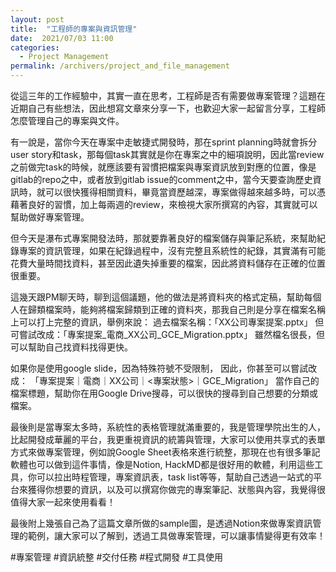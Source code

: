 ```yaml
---
layout: post
title:  "工程師的專案與資訊管理"
date:  2021/07/03 11:00
categories: 
  - Project Management
permalink: /archivers/project_and_file_management
---
```


從這三年的工作經驗中，其實一直在思考，工程師是否有需要做專案管理？這題在近期自己有些想法，因此想寫文章來分享一下，也歡迎大家一起留言分享，工程師怎麼管理自己的專案與文件。

有一說是，當你今天在專案中走敏捷式開發時，那在sprint planning時就會拆分user story和task，那每個task其實就是你在專案之中的細項說明，因此當review之前做完task的時候，就應該要有習慣把檔案與專案資訊放到對應的位置，像是gitlab的repo之中，或者放到gitlab issue的comment之中，當今天要查詢歷史資訊時，就可以很快獲得相關資料，畢竟當資歷越深，專案做得越來越多時，可以憑藉著良好的習慣，加上每兩週的review，來檢視大家所撰寫的內容，其實就可以幫助做好專案管理。

但今天是瀑布式專案開發法時，那就要靠著良好的檔案儲存與筆記系統，來幫助紀錄專案的資訊管理，如果在紀錄過程中，沒有完整且系統性的紀錄，其實滿有可能花費大量時間找資料，甚至因此遺失掉重要的檔案，因此將資料儲存在正確的位置很重要。

這幾天跟PM聊天時，聊到這個議題，他的做法是將資料夾的格式定稿，幫助每個人在歸類檔案時，能夠將檔案歸類到正確的資料夾，那我自己則是分享在檔案名稱上可以打上完整的資訊，舉例來說：
過去檔案名稱：「XX公司專案提案.pptx」
但可嘗試改成：「專案提案_電商_XX公司_GCE_Migration.pptx」
雖然檔名很長，但可以幫助自己找資料找得更快。

如果你是使用google slide，因為特殊符號不受限制，
因此，你甚至可以嘗試改成：
「專案提案｜電商｜XX公司｜<專案狀態>｜GCE_Migration」
當作自己的檔案標題，幫助你在用Google Drive搜尋，可以很快的搜尋到自己想要的分類或檔案。

最後則是當專案太多時，系統性的表格管理就滿重要的，我是管理學院出生的人，比起開發成華麗的平台，我更重視資訊的統籌與管理，大家可以使用共享式的表單方式來做專案管理，例如說Google Sheet表格來進行統整，那現在也有很多筆記軟體也可以做到這件事情，像是Notion, HackMD都是很好用的軟體，利用這些工具，你可以拉出時程管理，專案資訊表，task list等等，幫助自己透過一站式的平台來獲得你想要的資訊，以及可以撰寫你做完的專案筆記、狀態與內容，我覺得很值得大家一起來使用看看！

最後附上幾張自己為了這篇文章所做的sample圖，是透過Notion來做專案資訊管理的範例，讓大家可以了解到，透過工具做專案管理，可以讓事情變得更有效率！

#專案管理 #資訊統整 #交付任務 #程式開發 #工具使用
